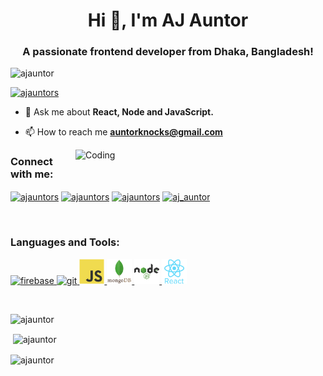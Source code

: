<h1 align="center">Hi 👋, I'm AJ Auntor</h1>
<h3 align="center">A passionate frontend developer from Dhaka, Bangladesh!</h3>

<p align="left"> <img src="https://komarev.com/ghpvc/?username=ajauntor&label=Profile%20views&color=0e75b6&style=flat" alt="ajauntor" /> </p>

<p align="left"> <a href="https://twitter.com/ajauntors" target="blank"><img src="https://img.shields.io/twitter/follow/ajauntors?logo=twitter&style=for-the-badge" alt="ajauntors" /></a> </p>

- 💬 Ask me about **React, Node and JavaScript.**

- 📫 How to reach me **auntorknocks@gmail.com**

<img align="right" alt="Coding" width="400" src="https://i.ibb.co/cQGMGYW/Untitled-design-1.gif">

<h3 align="left">Connect with me:</h3>
<p align="left">
<a href="https://twitter.com/ajauntors" target="blank"><img align="center" src="https://cdn.jsdelivr.net/npm/simple-icons@3.0.1/icons/twitter.svg" alt="ajauntors" height="30" width="40" /></a>
<a href="https://linkedin.com/in/ajauntors" target="blank"><img align="center" src="https://cdn.jsdelivr.net/npm/simple-icons@3.0.1/icons/linkedin.svg" alt="ajauntors" height="30" width="40" /></a>
<a href="https://fb.com/ajauntors" target="blank"><img align="center" src="https://cdn.jsdelivr.net/npm/simple-icons@3.0.1/icons/facebook.svg" alt="ajauntors" height="30" width="40" /></a>
<a href="https://www.hackerrank.com/aj_auntor" target="blank"><img align="center" src="https://cdn.jsdelivr.net/npm/simple-icons@3.0.1/icons/hackerrank.svg" alt="aj_auntor" height="30" width="40" /></a>
</p>

<br>
<h3 align="left">Languages and Tools:</h3>
<p align="left"> <a href="https://firebase.google.com/" target="_blank"> <img src="https://www.vectorlogo.zone/logos/firebase/firebase-icon.svg" alt="firebase" width="40" height="40"/> </a> <a href="https://git-scm.com/" target="_blank"> <img src="https://www.vectorlogo.zone/logos/git-scm/git-scm-icon.svg" alt="git" width="40" height="40"/> </a> <a href="https://developer.mozilla.org/en-US/docs/Web/JavaScript" target="_blank"> <img src="https://raw.githubusercontent.com/devicons/devicon/master/icons/javascript/javascript-original.svg" alt="javascript" width="40" height="40"/> </a> <a href="https://www.mongodb.com/" target="_blank"> <img src="https://raw.githubusercontent.com/devicons/devicon/master/icons/mongodb/mongodb-original-wordmark.svg" alt="mongodb" width="40" height="40"/> </a> <a href="https://nodejs.org" target="_blank"> <img src="https://raw.githubusercontent.com/devicons/devicon/master/icons/nodejs/nodejs-original-wordmark.svg" alt="nodejs" width="40" height="40"/> </a> <a href="https://reactjs.org/" target="_blank"> <img src="https://raw.githubusercontent.com/devicons/devicon/master/icons/react/react-original-wordmark.svg" alt="react" width="40" height="40"/> </a> </p>
<br>
<p><img align="left" src="https://github-readme-stats.vercel.app/api/top-langs?username=ajauntor&show_icons=true&locale=en&layout=compact" alt="ajauntor" /></p>
<br>
<p>&nbsp;<img align="center" src="https://github-readme-stats.vercel.app/api?username=ajauntor&show_icons=true&locale=en" alt="ajauntor" /></p>

<p><img align="center" src="https://github-readme-streak-stats.herokuapp.com/?user=ajauntor&" alt="ajauntor" /></p>
